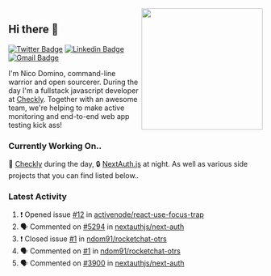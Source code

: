 <img align="right" src="https://user-images.githubusercontent.com/7415984/172472491-91b16eac-fa22-4ecf-92df-d687139fd1f9.gif" width="240" />

## Hi there 👋

[![Twitter Badge](https://img.shields.io/badge/-@ndom91-1ca0f1?style=flat-square&labelColor=1ca0f1&logo=twitter&logoColor=white&link=https://twitter.com/ndom91)](https://twitter.com/ndom91) [![Linkedin Badge](https://img.shields.io/badge/-ndom91-blue?style=flat-square&logo=Linkedin&logoColor=white&link=https://www.linkedin.com/in/ndom91/)](https://www.linkedin.com/in/ndom91/) [![Gmail Badge](https://img.shields.io/badge/-yo@ndo.dev-c14438?style=flat-square&logo=mail.ru&logoColor=white&link=mailto:yo@ndo.dev)](mailto:yo@ndo.dev)

I'm Nico Domino, command-line warrior and open sourcerer. During the day I'm a fullstack javascript developer at [Checkly](https://checklyhq.com). Together with an awesome team, we're helping to make active monitoring and end-to-end web app testing kick ass!

### Currently Working On..

🦝 [Checkly](https://checklyhq.com) during the day, 🔒 [NextAuth.js](https://github.com/nextauthjs/next-auth) at night. As well as various side projects that you can find listed below..

<!--START_SECTION_PROFILE_VIEWS:readme-info-->
<!--END_SECTION_PROFILE_VIEWS:readme-info-->

<!--START_SECTION_DAILY_COMMIT:readme-info-->
<!--END_SECTION_DAILY_COMMIT:readme-info-->

<!--START_SECTION_WEEKLY_COMMIT:readme-info-->
<!--END_SECTION_WEEKLY_COMMIT:readme-info-->

### Latest Activity

<!--START_SECTION:activity-->
1. ❗️ Opened issue [#12](https://github.com/activenode/react-use-focus-trap/issues/12) in [activenode/react-use-focus-trap](https://github.com/activenode/react-use-focus-trap)
2. 🗣 Commented on [#5294](https://github.com/nextauthjs/next-auth/issues/5294) in [nextauthjs/next-auth](https://github.com/nextauthjs/next-auth)
3. ❗️ Closed issue [#1](https://github.com/ndom91/rocketchat-otrs/issues/1) in [ndom91/rocketchat-otrs](https://github.com/ndom91/rocketchat-otrs)
4. 🗣 Commented on [#1](https://github.com/ndom91/rocketchat-otrs/issues/1) in [ndom91/rocketchat-otrs](https://github.com/ndom91/rocketchat-otrs)
5. 🗣 Commented on [#3900](https://github.com/nextauthjs/next-auth/issues/3900) in [nextauthjs/next-auth](https://github.com/nextauthjs/next-auth)
<!--END_SECTION:activity-->
